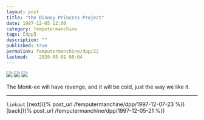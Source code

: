 ```yaml
---
layout: post
title: "the Disney Princess Project"
date: 1997-12-05 12:00
category: femputermanchine
tags: [dpp]
description: ""
published: true
permalink: femputermanchine/dpp/22
lastmod:	2020-05-01 08:04
---
```


<img src="{{ site.url }}/assets/img/dpp-22-1.jpg" maxwidth="1000" />

<img src="{{ site.url }}/assets/img/dpp-22-2.jpg" maxwidth="1000" />

<img src="{{ site.url }}/assets/img/dpp-22-3.jpg" maxwidth="1000" />

The Monk-ee will have revenge, and it will be cold, just the way we like it.

*****

`linkout`
[next]({% post_url /femputermanchine/dpp/1997-12-07-23 %})
[back]({% post_url /femputermanchine/dpp/1997-12-05-21 %})

